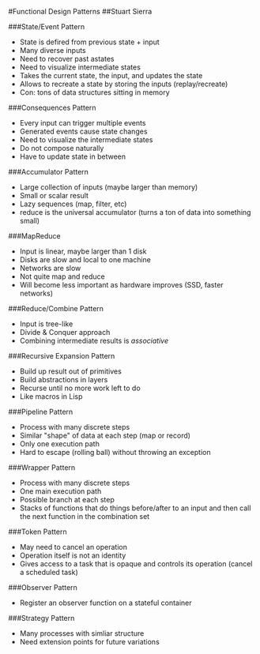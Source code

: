 #Functional Design Patterns
##Stuart Sierra

###State/Event Pattern
* State is defired from previous state + input
* Many diverse inputs
* Need to recover past astates
* Need to visualize intermediate states
* Takes the current state, the input, and updates the state
* Allows to recreate a state by storing the inputs (replay/recreate)
* Con: tons of data structures sitting in memory

###Consequences Pattern
* Every input can trigger multiple events
* Generated events cause state changes
* Need to visualize the intermediate states
* Do not compose naturally
* Have to update state in between

###Accumulator Pattern
* Large collection of inputs (maybe larger than memory)
* Small or scalar result
* Lazy sequences (map, filter, etc)
* reduce is the universal accumulator (turns a ton of data into something small)

###MapReduce
* Input is linear, maybe larger than 1 disk
* Disks are slow and local to one machine
* Networks are slow
* Not quite map and reduce
* Will become less important as hardware improves (SSD, faster networks)

###Reduce/Combine Pattern
* Input is tree-like
* Divide & Conquer approach
* Combining intermediate results is *associative*

###Recursive Expansion Pattern
* Build up result out of primitives
* Build abstractions in layers
* Recurse until no more work left to do
* Like macros in Lisp

###Pipeline Pattern
* Process with many discrete steps
* Similar "shape" of data at each step (map or record)
* Only one execution path
* Hard to escape (rolling ball) without throwing an exception

###Wrapper Pattern
* Process with many discrete steps
* One main execution path
* Possible branch at each step
* Stacks of functions that do things before/after to an input and then call the next function in the combination set

###Token Pattern
* May need to cancel an operation
* Operation itself is not an identity
* Gives access to a task that is opaque and controls its operation (cancel a scheduled task)

###Observer Pattern
* Register an observer function on a stateful container

###Strategy Pattern
* Many processes with simliar structure
* Need extension points for future variations
